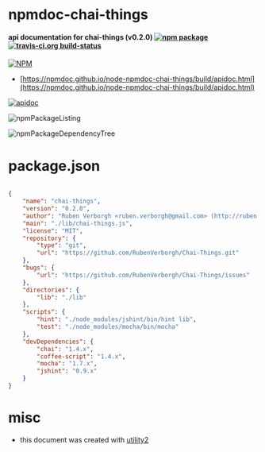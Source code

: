 # npmdoc-chai-things

#### api documentation for  chai-things (v0.2.0)  [![npm package](https://img.shields.io/npm/v/npmdoc-chai-things.svg?style=flat-square)](https://www.npmjs.org/package/npmdoc-chai-things) [![travis-ci.org build-status](https://api.travis-ci.org/npmdoc/node-npmdoc-chai-things.svg)](https://travis-ci.org/npmdoc/node-npmdoc-chai-things)

####

[![NPM](https://nodei.co/npm/chai-things.png?downloads=true&downloadRank=true&stars=true)](https://www.npmjs.com/package/chai-things)

- [https://npmdoc.github.io/node-npmdoc-chai-things/build/apidoc.html](https://npmdoc.github.io/node-npmdoc-chai-things/build/apidoc.html)

[![apidoc](https://npmdoc.github.io/node-npmdoc-chai-things/build/screenCapture.buildCi.browser.%252Ftmp%252Fbuild%252Fapidoc.html.png)](https://npmdoc.github.io/node-npmdoc-chai-things/build/apidoc.html)

![npmPackageListing](https://npmdoc.github.io/node-npmdoc-chai-things/build/screenCapture.npmPackageListing.svg)

![npmPackageDependencyTree](https://npmdoc.github.io/node-npmdoc-chai-things/build/screenCapture.npmPackageDependencyTree.svg)



# package.json

```json

{
    "name": "chai-things",
    "version": "0.2.0",
    "author": "Ruben Verborgh <ruben.verborgh@gmail.com> (http://ruben.verborgh.org/)",
    "main": "./lib/chai-things.js",
    "license": "MIT",
    "repository": {
        "type": "git",
        "url": "https://github.com/RubenVerborgh/Chai-Things.git"
    },
    "bugs": {
        "url": "https://github.com/RubenVerborgh/Chai-Things/issues"
    },
    "directories": {
        "lib": "./lib"
    },
    "scripts": {
        "hint": "./node_modules/jshint/bin/hint lib",
        "test": "./node_modules/mocha/bin/mocha"
    },
    "devDependencies": {
        "chai": "1.4.x",
        "coffee-script": "1.4.x",
        "mocha": "1.7.x",
        "jshint": "0.9.x"
    }
}
```



# misc
- this document was created with [utility2](https://github.com/kaizhu256/node-utility2)

